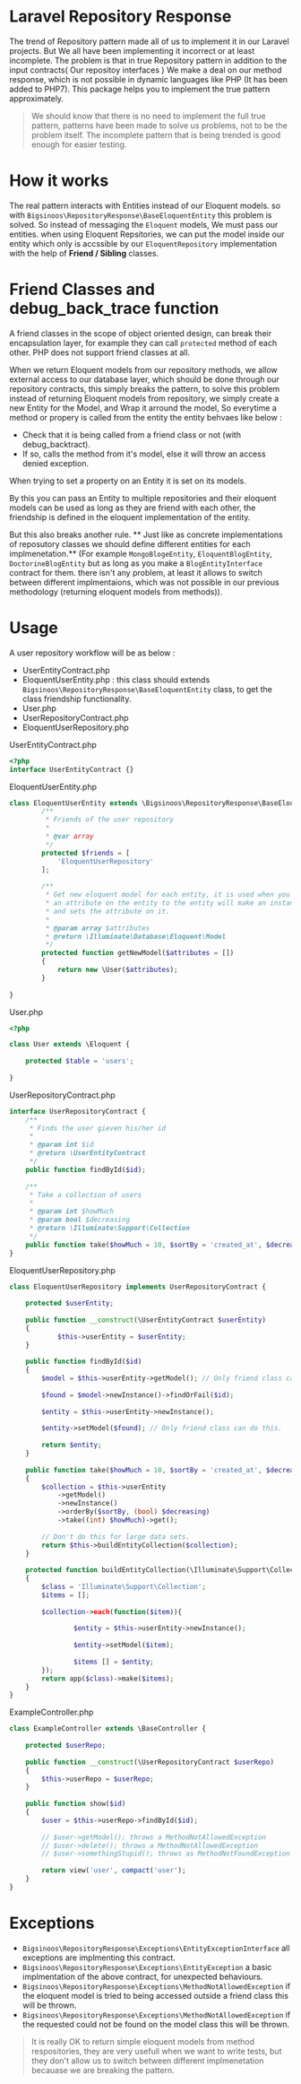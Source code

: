 # Laravel Repository Response
The trend of Repository pattern made all of us to implement it in our Laravel projects. But We all have been implementing it incorrect or at least incomplete. The problem is that in true Repository pattern in addition to the input contracts( Our repositoy interfaces ) We make a deal on our method response, which is not possible in dynamic languages like PHP (It has been added to PHP7). This package helps you to implement the true pattern approximately.

> We should know that there is no need to implement the full true pattern, patterns have been made to solve us problems, not to be the problem itself. The incomplete pattern that is being trended is good enough for easier testing.

# How it works
The real pattern interacts with Entities instead of our Eloquent models. so with ```Bigsinoos\RepositoryResponse\BaseEloquentEntity``` this problem is solved. So instead of messaging the ```Eloquent``` models, We must pass our entities. when using Eloquent Repsitories, we can put the model inside our entity which only is accssible by our ```EloquentRepository``` implementation with the help of **Friend / Sibling** classes.

# Friend Classes and debug_back_trace function

A friend classes in the scope of object oriented design, can break their encapsulation layer, for example they can call ```protected``` method of each other. PHP does not support friend classes at all.

When we return Eloquent models from our repository methods, we allow external access to our database layer, which should be done through our repository contracts, this simply breaks the pattern, to solve this problem instead of returning Eloquent models from repository, we simply create a new Entity for the Model, and Wrap it arround the model, So everytime a method or propery is called from the entity the entity behvaes like below :
  * Check that it is being called from a friend class or not (with debug_backtract).
  * If so, calls the method from it's model, else it will throw an access denied exception.

When trying to set a property on an Entity it is set on its models.

By this you can pass an Entity to multiple repositories and their eloquent models can be used as long as they are friend with each other, the friendship is defined in the eloquent implementation of the entity.

But this also breaks another rule. ** Just like as concrete implementations of reposutory classes we should define different entities for each implmenetation.** (For example ```MongoBlogeEntity```, ```EloquentBlogEntity```, ```DoctorineBlogEntity``` but as long as you make a ```BlogEntityInterface``` contract for them. there isn't any problem, at least it allows to switch between different implmentaions, which was not possible in our previous methodology (returning eloquent models from methods)).

# Usage

A user repository workflow will be as below :
 * UserEntityContract.php
 * EloquentUserEntity.php : this class should extends ```Bigsinoos\RepositoryResponse\BaseEloquentEntity``` class, to get the class friendship functionality.
 * User.php
 * UserRepositoryContract.php
 * EloquentUserRepository.php

UserEntityContract.php

```php
<?php
interface UserEntityContract {}
```
EloquentUserEntity.php
```php
class EloquentUserEntity extends \Bigsinoos\RepositoryResponse\BaseEloquentEntity implements \UserEntityContract {
        /**
         * Friends of the user repository
         *
         * @var array
         */
        protected $friends = [
            'EloquentUserRepository'
        ];
        
        /**
         * Get new eloquent model for each entity, it is used when you set 
         * an attribute on the entity to the entity will make an instance of the model
         * and sets the attribute on it.
         *
         * @param array $attributes
         * @return \Illuminate\Database\Eloquent\Model
         */
        protected function getNewModel($attributes = [])
        {
            return new \User($attributes);
        }
    
}
```
User.php

```php
<?php

class User extends \Eloquent {
    
    protected $table = 'users';
    
}
```

UserRepositoryContract.php
```php
interface UserRepositoryContract {
    /**
     * Finds the user gieven his/her id
     * 
     * @param int $id
     * @return \UserEntityContract
     */
    public function findById($id);
    
    /**
     * Take a collection of users
     *
     * @param int $howMuch
     * @param bool $decreasing
     * @return \Illuminate\Support\Collection
     */
    public function take($howMuch = 10, $sortBy = 'created_at', $decreasing = true);
}
```
EloquentUserRepository.php
```php
class EloquentUserRepository implements UserRepositoryContract {
    
    protected $userEntity;
    
    public function __construct(\UserEntityContract $userEntity)
    {
            $this->userEntity = $userEntity;
    }
    
    public function findById($id)
    {
        $model = $this->userEntity->getModel(); // Only friend class can do this.
        
        $found = $model->newInstance()->findOrFail($id);
        
        $entity = $this->userEntity->newInstance();
        
        $entity->setModel($found); // Only friend class can do this.
        
        return $entity;
    }
    
    public function take($howMuch = 10, $sortBy = 'created_at', $decreasing = true)
    {
        $collection = $this->userEntity
            ->getModel()
            ->newInstance()
            ->orderBy($sortBy, (bool) $decreasing)
            ->take((int) $howMuch)->get();
        
        // Don't do this for large data sets.
        return $this->buildEntityCollection($collection);
    }
    
    protected function buildEntityCollection(\Illuminate\Support\Collection $collection)
    {
        $class = 'Illuminate\Support\Collection';
        $items = [];
        
        $collection->each(function($item)){
        
                $entity = $this->userEntity->newInstance();
                
                $entity->setModel($item);
                
                $items [] = $entity;
        });
        return app($class)->make($items);
    }
}
```
ExampleController.php
```php
class ExampleController extends \BaseController {
    
    protected $userRepo;
    
    public function __construct(\UserRepositoryContract $userRepo)
    {
        $this->userRepo = $userRepo;
    }
    
    public function show($id)
    {
        $user = $this->userRepo->findById($id);
        
        // $user->getModel(); throws a MethodNotAllowedException
        // $user->delete(); throws a MethodNotAllowedException
        // $user->somethingStupid(); throws as MethodNotFoundException
        
        return view('user', compact('user');
    }
}
```
# Exceptions
 * ```Bigsinoos\RepositoryResponse\Exceptions\EntityExceptionInterface``` all exceptions are implmenting this contract.
 * ```Bigsinoos\RepositoryResponse\Exceptions\EntityException``` a basic implmentation of the above contract, for unexpected behaviours.
 * ```Bigsinoos\RepositoryResponse\Exceptions\MethodNotAllowedException``` if the eloquent model is tried to being accessed outside a friend class this will be thrown.
 * ```Bigsinoos\RepositoryResponse\Exceptions\MethodNotAllowedException``` if the requested could not be found on the model class this will be thrown.
 
> It is really OK to return simple eloquent models from method respositories, they are very usefull when we want to write tests, but they don't allow us to switch between different implmenetation becauase we are breaking the pattern.